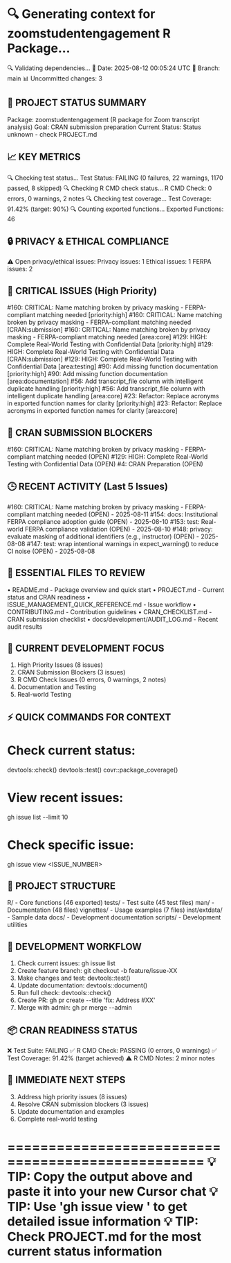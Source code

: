 🔍 Generating context for zoomstudentengagement R Package...
==================================================
🔍 Validating dependencies...
📅 Date: 2025-08-12 00:05:24 UTC
🌿 Branch: main
📊 Uncommitted changes: 3

🎯 PROJECT STATUS SUMMARY
------------------------
Package: zoomstudentengagement (R package for Zoom transcript analysis)
Goal: CRAN submission preparation
Current Status: Status unknown - check PROJECT.md

📈 KEY METRICS
-------------
🔍 Checking test status...
Test Status: FAILING (0 failures, 22 warnings, 1170 passed, 8 skipped)
🔍 Checking R CMD check status...
R CMD Check: 0 errors, 0 warnings, 2 notes
🔍 Checking test coverage...
Test Coverage: 91.42% (target: 90%)
🔍 Counting exported functions...
Exported Functions: 46

🔒 PRIVACY & ETHICAL COMPLIANCE
-----------------------------
⚠️  Open privacy/ethical issues:
   Privacy issues: 1
   Ethical issues: 1
   FERPA issues: 2

🚨 CRITICAL ISSUES (High Priority)
--------------------------------
#160: CRITICAL: Name matching broken by privacy masking - FERPA-compliant matching needed [priority:high]
#160: CRITICAL: Name matching broken by privacy masking - FERPA-compliant matching needed [CRAN:submission]
#160: CRITICAL: Name matching broken by privacy masking - FERPA-compliant matching needed [area:core]
#129: HIGH: Complete Real-World Testing with Confidential Data [priority:high]
#129: HIGH: Complete Real-World Testing with Confidential Data [CRAN:submission]
#129: HIGH: Complete Real-World Testing with Confidential Data [area:testing]
#90: Add missing function documentation [priority:high]
#90: Add missing function documentation [area:documentation]
#56: Add transcript_file column with intelligent duplicate handling [priority:high]
#56: Add transcript_file column with intelligent duplicate handling [area:core]
#23: Refactor: Replace acronyms in exported function names for clarity [priority:high]
#23: Refactor: Replace acronyms in exported function names for clarity [area:core]

🎯 CRAN SUBMISSION BLOCKERS
--------------------------
#160: CRITICAL: Name matching broken by privacy masking - FERPA-compliant matching needed (OPEN)
#129: HIGH: Complete Real-World Testing with Confidential Data (OPEN)
#4: CRAN Preparation (OPEN)

🕒 RECENT ACTIVITY (Last 5 Issues)
--------------------------------
#160: CRITICAL: Name matching broken by privacy masking - FERPA-compliant matching needed (OPEN) - 2025-08-11
#154: docs: Institutional FERPA compliance adoption guide (OPEN) - 2025-08-10
#153: test: Real-world FERPA compliance validation (OPEN) - 2025-08-10
#148: privacy: evaluate masking of additional identifiers (e.g., instructor) (OPEN) - 2025-08-08
#147: test: wrap intentional warnings in expect_warning() to reduce CI noise (OPEN) - 2025-08-08

📁 ESSENTIAL FILES TO REVIEW
---------------------------
• README.md - Package overview and quick start
• PROJECT.md - Current status and CRAN readiness
• ISSUE_MANAGEMENT_QUICK_REFERENCE.md - Issue workflow
• CONTRIBUTING.md - Contribution guidelines
• CRAN_CHECKLIST.md - CRAN submission checklist
• docs/development/AUDIT_LOG.md - Recent audit results

🎯 CURRENT DEVELOPMENT FOCUS
---------------------------
1. High Priority Issues (8 issues)
2. CRAN Submission Blockers (3 issues)
4. R CMD Check Issues (0 errors, 0 warnings, 2 notes)
5. Documentation and Testing
6. Real-world Testing

⚡ QUICK COMMANDS FOR CONTEXT
---------------------------
# Check current status:
devtools::check()
devtools::test()
covr::package_coverage()

# View recent issues:
gh issue list --limit 10

# Check specific issue:
gh issue view <ISSUE_NUMBER>

📂 PROJECT STRUCTURE
-------------------
R/ - Core functions (46 exported)
tests/ - Test suite (45 test files)
man/ - Documentation (48 files)
vignettes/ - Usage examples (7 files)
inst/extdata/ - Sample data
docs/ - Development documentation
scripts/ - Development utilities

🔄 DEVELOPMENT WORKFLOW
---------------------
1. Check current issues: gh issue list
2. Create feature branch: git checkout -b feature/issue-XX
3. Make changes and test: devtools::test()
4. Update documentation: devtools::document()
5. Run full check: devtools::check()
6. Create PR: gh pr create --title 'fix: Address #XX'
7. Merge with admin: gh pr merge --admin

📦 CRAN READINESS STATUS
----------------------
❌ Test Suite: FAILING
✅ R CMD Check: PASSING (0 errors, 0 warnings)
✅ Test Coverage: 91.42% (target achieved)
⚠️  R CMD Notes: 2 minor notes

🎯 IMMEDIATE NEXT STEPS
---------------------
3. Address high priority issues (8 issues)
4. Resolve CRAN submission blockers (3 issues)
5. Update documentation and examples
6. Complete real-world testing

==================================================
💡 TIP: Copy the output above and paste it into your new Cursor chat
💡 TIP: Use 'gh issue view <NUMBER>' to get detailed issue information
💡 TIP: Check PROJECT.md for the most current status information
==================================================
